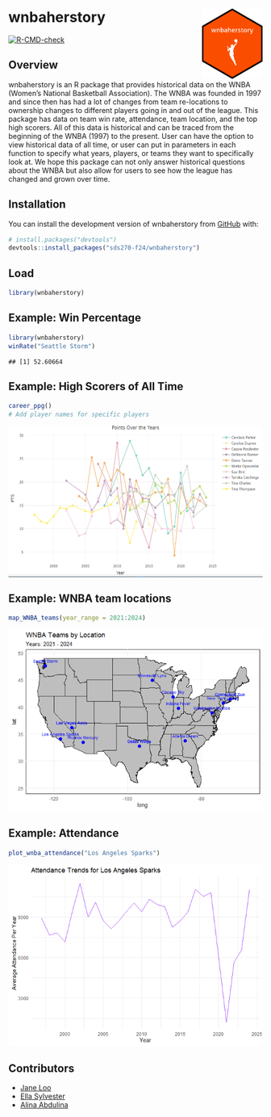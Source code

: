 
<!-- README.md is generated from README.Rmd. Please edit that file -->

# wnbaherstory <img src="data-raw/wnbaherstory.png" align="right" height="139"/>

<!-- badges: start -->

[![R-CMD-check](https://github.com/sds270-f24/wnbaherstory/actions/workflows/R-CMD-check.yaml/badge.svg)](https://github.com/sds270-f24/wnbaherstory/actions/workflows/R-CMD-check.yaml)
<!-- badges: end -->

## Overview

wnbaherstory is an R package that provides historical data on the WNBA
(Women’s National Basketball Association). The WNBA was founded in 1997
and since then has had a lot of changes from team re-locations to
ownership changes to different players going in and out of the league.
This package has data on team win rate, attendance, team location, and
the top high scorers. All of this data is historical and can be traced
from the beginning of the WNBA (1997) to the present. User can have the
option to view historical data of all time, or user can put in
parameters in each function to specify what years, players, or teams
they want to specifically look at. We hope this package can not only
answer historical questions about the WNBA but also allow for users to
see how the league has changed and grown over time.

## Installation

You can install the development version of wnbaherstory from
[GitHub](https://github.com/) with:

``` r
# install.packages("devtools")
devtools::install_packages("sds270-f24/wnbaherstory")
```

## Load

``` r
library(wnbaherstory)
```

## Example: Win Percentage

``` r
library(wnbaherstory)
winRate("Seattle Storm")
```

    ## [1] 52.60664

## Example: High Scorers of All Time

``` r
career_ppg()
# Add player names for specific players
```

<img src="man/screenshot.png" align="center" height="300"/>

## Example: WNBA team locations

``` r
map_WNBA_teams(year_range = 2021:2024)
```

![](README_files/figure-gfm/unnamed-chunk-3-1.png)<!-- -->

## Example: Attendance

``` r
plot_wnba_attendance("Los Angeles Sparks")
```

![](README_files/figure-gfm/unnamed-chunk-4-1.png)<!-- -->

## Contributors

- [Jane Loo](https://github.com/janeloo10)
- [Ella Sylvester](https://github.com/esylvester04)
- [Alina Abdulina](https://github.com/AlinaAbdulina)

